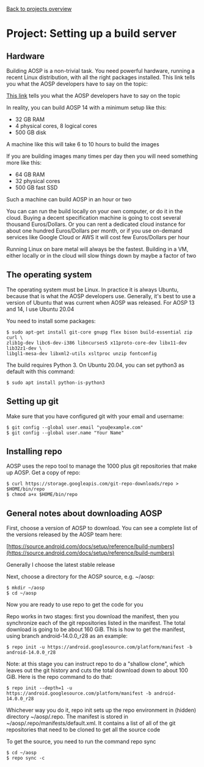 [Back to projects overview](projects.md)


# Project: Setting up a build server

## Hardware
Building AOSP is a non-trivial task. You need powerful hardware, running a recent Linux
distribution, with all the right packages installed. This link tells you what the
AOSP developers have to say on the topic:

[This link](https://source.android.com/source/initializing.html) tells you what the
AOSP developers have to say on the topic

In reality, you can build AOSP 14 with a minimum setup like this:

* 32 GB RAM
* 4 physical cores, 8 logical cores
* 500 GB disk

A machine like this will take 6 to 10 hours to build the images

If you are building images many times per day then you will need something more like this:

* 64 GB RAM
* 32 physical cores
* 500 GB fast SSD

Such a machine can build AOSP in an hour or two

You can can run the build locally on your own computer, or do it in the cloud.
Buying a decent specification machine is going to cost several thousand
Euros/Dollars.  Or you can rent a dedicated cloud instance for about one
hundred Euros/Dollars per month, or if you use on-demand services like Google
Cloud or AWS it will cost few Euros/Dollars per hour

Running Linux on bare metal will always be the fastest. Building in a VM,
either locally or in the cloud will slow things down by maybe a factor of two


## The operating system

The operating system must be Linux. In practice it is always Ubuntu, because
that is what the AOSP developers use. Generally, it's best to use a version of
Ubuntu that was current when AOSP was released. For AOSP 13 and 14, I use
Ubuntu 20.04

You need to install some packages:
```
$ sudo apt-get install git-core gnupg flex bison build-essential zip curl \
zlib1g-dev libc6-dev-i386 libncurses5 x11proto-core-dev libx11-dev lib32z1-dev \
libgl1-mesa-dev libxml2-utils xsltproc unzip fontconfig
```

The build requires Python 3. On Ubuntu 20.04, you can set python3 as default
with this command:
```
$ sudo apt install python-is-python3
```


## Setting up git

Make sure that you have configured git with your email and username:
```
$ git config --global user.email "you@example.com"
$ git config --global user.name "Your Name"
```


## Installing repo

AOSP uses the repo tool to manage the 1000 plus git repositories that make up AOSP.
Get a copy of repo:
```
$ curl https://storage.googleapis.com/git-repo-downloads/repo > $HOME/bin/repo
$ chmod a+x $HOME/bin/repo
```


## General notes about downloading AOSP

First, choose a version of AOSP to download. You can see a complete list of
the versions released by the AOSP team here:

[https://source.android.com/docs/setup/reference/build-numbers](https://source.android.com/docs/setup/reference/build-numbers)

Generally I choose the latest stable release

Next, choose a directory for the AOSP source, e.g. ~/aosp:
```
$ mkdir ~/aosp
$ cd ~/aosp
```

Now you are ready to use repo to get the code for you

Repo works in two stages: first you download the manifest, then you synchronize
each of the git repositories listed in the manifest. The total download is
going to be about 160 GiB. This is how to get the manifest, using branch android-14.0.0_r28
as an example:
```
$ repo init -u https://android.googlesource.com/platform/manifest -b android-14.0.0_r28
```
Note: at this stage you can instruct repo to do a "shallow clone", which leaves
out the git history and cuts the total download down to about 100 GiB.
Here is the repo command to do that:
```
$ repo init --depth=1 -u https://android.googlesource.com/platform/manifest -b android-14.0.0_r28
```
Whichever way you do it, repo init sets up the repo environment in (hidden)
directory ~/aosp/.repo.  The manifest is stored in ~/aosp/.repo/manifests/default.xml.
It contains a list of all of the git repositories that need to be cloned to get all the
source code

To get the source, you need to run the command repo sync
```
$ cd ~/aosp
$ repo sync -c
```

